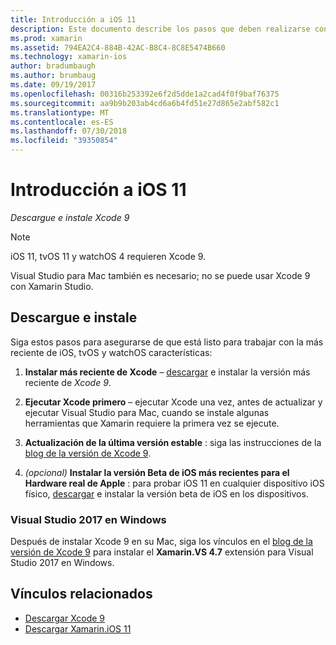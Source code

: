 ```yaml
---
title: Introducción a iOS 11
description: Este documento describe los pasos que deben realizarse con el fin de comenzar a desarrollar aplicaciones de iOS 11. Describe cómo descargar Xcode y actualizar Visual Studio 2017.
ms.prod: xamarin
ms.assetid: 794EA2C4-884B-42AC-B8C4-8C8E5474B660
ms.technology: xamarin-ios
author: bradumbaugh
ms.author: brumbaug
ms.date: 09/19/2017
ms.openlocfilehash: 00316b253392e6f2d5dde1a2cad4f0f9baf76375
ms.sourcegitcommit: aa9b9b203ab4cd6a6b4fd51e27d865e2abf582c1
ms.translationtype: MT
ms.contentlocale: es-ES
ms.lasthandoff: 07/30/2018
ms.locfileid: "39350854"
---
```

# <a name="getting-started-with-ios-11"></a>Introducción a iOS 11

_Descargue e instale Xcode 9_

> [!NOTE]
> iOS 11, tvOS 11 y watchOS 4 requieren Xcode 9.
>
> Visual Studio para Mac también es necesario; no se puede usar Xcode 9 con Xamarin Studio.

## <a name="download-and-install"></a>Descargue e instale

Siga estos pasos para asegurarse de que está listo para trabajar con la más reciente de iOS, tvOS y watchOS características:

1. **Instalar más reciente de Xcode** – [descargar](https://developer.apple.com/download/) e instalar la versión más reciente de _Xcode 9_.

2. **Ejecutar Xcode primero** – ejecutar Xcode una vez, antes de actualizar y ejecutar Visual Studio para Mac, cuando se instale algunas herramientas que Xamarin requiere la primera vez se ejecute.

3. **Actualización de la última versión estable** : siga las instrucciones de la [blog de la versión de Xcode 9](https://releases.xamarin.com/stable-release-15-3-5-with-xcode-9-support/).

4. _(opcional)_  **Instalar la versión Beta de iOS más recientes para el Hardware real de Apple** : para probar iOS 11 en cualquier dispositivo iOS físico, [descargar](https://developer.apple.com/download/) e instalar la versión beta de iOS en los dispositivos.


### <a name="visual-studio-2017-on-windows"></a>Visual Studio 2017 en Windows

Después de instalar Xcode 9 en su Mac, siga los vínculos en el [blog de la versión de Xcode 9](https://releases.xamarin.com/stable-release-15-3-5-with-xcode-9-support/) para instalar el **Xamarin.VS 4.7** extensión para Visual Studio 2017 en Windows.


## <a name="related-links"></a>Vínculos relacionados

- [Descargar Xcode 9](https://developer.apple.com/download/)
- [Descargar Xamarin.iOS 11](https://releases.xamarin.com/stable-release-15-3-5-with-xcode-9-support/)

